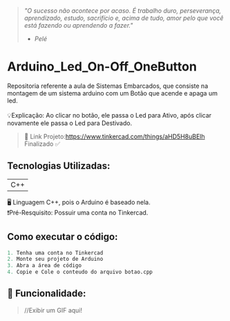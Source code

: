 > *"⁠O sucesso não acontece por acaso. É trabalho duro, perseverança, aprendizado, estudo, sacrifício e, acima de tudo, amor pelo que você está fazendo ou aprendendo a fazer."* 
> - *Pelé*

# Arduino_Led_On-Off_OneButton
Repositoria referente a aula de Sistemas Embarcados, que consiste na montagem de um sistema arduino com um Botão que acende e apaga um led.<br><br>
💡Explicação: Ao clicar no botão, ele passa o Led para Ativo, após clicar novamente ele passa o Led para Destivado. <br> 

>🔗 Link Projeto:https://www.tinkercad.com/things/aHD5H8uBElh <br>
>Finalizado ✅

## Tecnologias Utilizadas:
<table>
  <tr>
    <td> C++ </td>
  </tr>
</table>
🖥️ Linguagem C++, pois o Arduino é baseado nela. <br>
❗Pré-Resquisito: Possuir uma conta no Tinkercad.

## Como executar o código:
```Python
1. Tenha uma conta no Tinkercad
2. Monte seu projeto de Arduino
3. Abra a área de código
4. Copie e Cole o conteudo do arquivo botao.cpp
```

## 🛞 Funcionalidade:
>//Exibir um GIF aqui!
